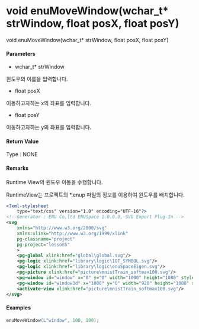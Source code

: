 # void enuMoveWindow\(wchar\_t\* strWindow, float posX, float posY\)

void enuMoveWindow\(wchar\_t\* strWindow, float posX, float posY\)

#### Parameters

* wchar\_t\* strWindow

윈도우의 이름을 입력합니다.

* float posX

이동하고자하는 x의 좌표를 입력합니다.

* float posY

이동하고자하는 y의 좌표를 입력합니다.

#### Return Value

Type : NONE

#### Remarks

Runtime View의 윈도우 이동을 수행합니다.

RuntimeView는 프로젝트의 \*.enup 파일의 정보를 이용하여 윈도우를 배치합니다.

```xml
<?xml-stylesheet 
	type="text/css" version="1.0" encoding="UTF-16"?>
<!--Generator : ENU Co,ltd ENUSpace 1.0.0.0, SVG Export Plug-In -->
<svg 
	xmlns="http://www.w3.org/2000/svg"
	xmlns:xlink="http://www.w3.org/1999/xlink"
	pg-classname="project"
	pg-project="lesson5"
	> 
	<pg-global xlink:href="global\global.svg"/>
	<pg-logic xlink:href="library\logic\IOT_SYMBOL.svg"/>
	<pg-logic xlink:href="library\logic\enuSpaceEigen.svg"/>
	<pg-picture xlink:href="picture\mnistTrain_softmax100.svg"/>
	<pg-window id="window" x="0" y="0" width="1000" height="1080" style="2d view" border="Dialog Frame" xlink:href="picture\mnisttrain_10.svg"/>
	<pg-window id="window3d" x="1000" y="0" width="920" height="1080" style="3d view" border="Dialog Frame" xlink:href="picture\mnist3d.x3d"/>
	<activate-view xlink:href="picture\mnistTrain_softmax100.svg"/>
</svg> 
```

#### Examples

```cpp
enuMoveWindow(L"window", 100, 100);
```



